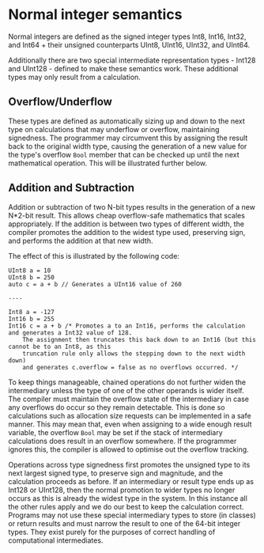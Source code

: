 # Normal integer semantics

Normal integers are defined as the signed integer types Int8, Int16, Int32, and Int64 + their unsigned counterparts UInt8, UInt16, UInt32, and UInt64.

Additionally there are two special intermediate representation types - Int128 and UInt128 - defined to make these semantics work. These additional types may only result from a calculation.

## Overflow/Underflow

These types are defined as automatically sizing up and down to the next type on calculations that may underflow or overflow, maintaining signedness.
The programmer may circumvent this by assigning the result back to the original width type, causing the generation of a new value for the type's
overflow `Bool` member that can be checked up until the next mathematical operation. This will be illustrated further below.

## Addition and Subtraction

Addition or subtraction of two N-bit types results in the generation of a new N*2-bit result. This allows cheap overflow-safe mathematics that scales appropriately.
If the addition is between two types of different width, the compiler promotes the addition to the widest type used, preserving sign, and performs the addition at that new width.

The effect of this is illustrated by the following code:

```mangrove
UInt8 a = 10
UInt8 b = 250
auto c = a + b // Generates a UInt16 value of 260

----

Int8 a = -127
Int16 b = 255
Int16 c = a + b /* Promotes a to an Int16, performs the calculation and generates a Int32 value of 128.
    The assignment then truncates this back down to an Int16 (but this cannot be to an Int8, as this
    truncation rule only allows the stepping down to the next width down)
    and generates c.overflow = false as no overflows occurred. */
```

To keep things manageable, chained operations do not further widen the intermediary unless the type of one of the other operands is wider itself.
The compiler must maintain the overflow state of the intermediary in case any overflows do occur so they remain detectable.
This is done so calculations such as allocation size requests can be implemented in a safe manner.
This may mean that, even when assigning to a wide enough result variable, the overflow `Bool` may be set if the stack of intermediary calculations does result in an overflow somewhere.
If the programmer ignores this, the compiler is allowed to optimise out the overflow tracking.

Operations across type signedness first promotes the unsigned type to its next largest signed type, to preserve sign and magnitude, and the calculation proceeds as before.
If an intermediary or result type ends up as Int128 or UInt128, then the normal promotion to wider types no longer occurs as this is already the widest type in the system.
In this instance all the other rules apply and we do our best to keep the calculation correct.
Programs may not use these special intermediary types to store (in classes) or return results and must narrow the result to one of the 64-bit integer types.
They exist purely for the purposes of correct handling of computational intermediates.
